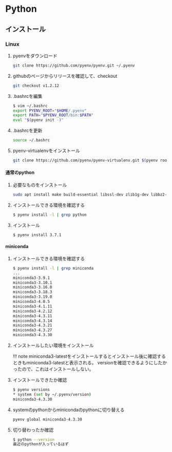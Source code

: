 # Python

## インストール

### Linux

1. pyenvをダウンロード

    ```bash
    git clone https://github.com/pyenv/pyenv.git ~/.pyenv
    ```

1. githubのページからリリースを確認して、checkout

    ```bash
    git checkout v1.2.12
    ```

1. .bashrcを編集

    ```bash
    $ vim ~/.bashrc
    export PYENV_ROOT="$HOME/.pyenv"
    export PATH="$PYENV_ROOT/bin:$PATH"
    eval "$(pyenv init -)"
    ```

1. .bashrcを更新

    ```bash
    source ~/.bashrc
    ```

1. pyenv-virtualenvをインストール

    ```bash
    git clone https://github.com/pyenv/pyenv-virtualenv.git $(pyenv root)/plugins/pyenv-virtualenv
    ```

#### 通常のpython

1. 必要なものをインストール

    ```bash
    sudo apt install make build-essential libssl-dev zlib1g-dev libbz2-dev libreadline-dev libsqlite3-dev wget curl llvm libncurses5-dev xz-utils tk-dev libxml2-dev libxmlsec1-dev libffi-dev
    ```

1. インストールできる環境を確認する

    ```bash
    $ pyenv install -l | grep python
    ```

1. インストール

    ```bash
    $ pyenv install 3.7.1
    ```

#### miniconda

1. インストールできる環境を確認する

    ```bash
    $ pyenv install -l | grep miniconda
    ...
    miniconda3-3.9.1
    miniconda3-3.10.1
    miniconda3-3.16.0
    miniconda3-3.18.3
    miniconda3-3.19.0
    miniconda3-4.0.5
    miniconda3-4.1.11
    miniconda3-4.2.12
    miniconda3-4.3.11
    miniconda3-4.3.14
    miniconda3-4.3.21
    miniconda3-4.3.27
    miniconda3-4.3.30
    ```

1. インストールしたい環境をインストール

    !!! note
        miniconda3-latestをインストールするとインストール後に確認するときもminiconda3-latestと表示される。
        versionを確認できるようにしたかったので、これはインストールしない。

1. インストールできたか確認

    ```bash
    $ pyenv versions
    * system (set by ~/.pyenv/version)
    miniconda3-4.3.30
    ```

1. systemのpythonからminicondaのpythonに切り替える

    ```bash
    pyenv global miniconda3-4.3.30
    ```

1. 切り替わったか確認

    ```bash
    $ python --version
    最近のpythonが入っているはず
    ```
